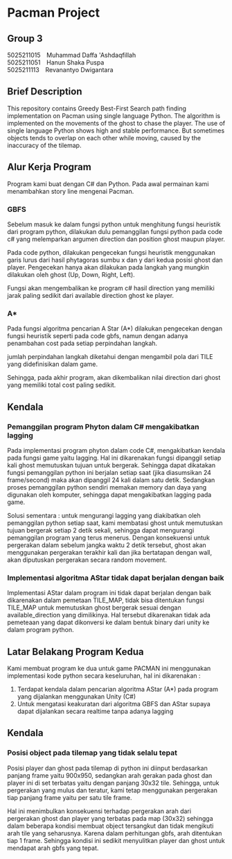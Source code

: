 # Pacman Project

## Group 3
5025211015&emsp;Muhammad Daffa 'Ashdaqfillah <br/>
5025211051&emsp;Hanun Shaka Puspa <br/>
5025211113&emsp;Revanantyo Dwigantara <br/>

## Brief Description
This repository contains Greedy Best-First Search path finding implementation on Pacman using single language Python. The algorithm is implemented on the movements of the ghost to chase the player. The use of single language Python shows high and stable performance. But sometimes objects tends to overlap on each other while moving, caused by the inaccuracy of the tilemap.

## Alur Kerja Program
Program kami buat dengan C# dan Python. Pada awal permainan kami menambahkan story line mengenai Pacman.

### GBFS
Sebelum masuk ke dalam fungsi python untuk menghitung fungsi heuristik dari program python, dilakukan dulu pemanggilan fungsi python pada code c# yang melemparkan argumen direction dan position ghost maupun player.

Pada code python, dilakukan pengecekan fungsi heuristik menggunakan garis lurus dari hasil phytagoras sumbu x dan y dari kedua posisi ghost dan player. Pengecekan hanya akan dilakukan pada langkah yang mungkin dilakukan oleh ghost (Up, Down, Right, Left).

Fungsi akan mengembalikan ke program c# hasil direction yang memiliki jarak paling sedikit dari available direction ghost ke player.

### A*
Pada fungsi algoritma pencarian A Star (A*) dilakukan pengecekan dengan fungsi heuristik seperti pada code gbfs, namun dengan adanya penambahan cost pada setiap perpindahan langkah.

jumlah perpindahan langkah diketahui dengan mengambil pola dari TILE yang didefinisikan dalam game.

Sehingga, pada akhir program, akan dikembalikan nilai direction dari ghost yang memiliki total cost paling sedikit.
## Kendala
### Pemanggilan program Phyton dalam C# mengakibatkan lagging

Pada implementasi program phyton dalam code C#, mengakibatkan kendala pada fungsi game yaitu lagging. Hal ini dikarenakan fungsi dipanggil setiap kali ghost memutuskan tujuan untuk bergerak. Sehingga dapat dikatakan fungsi pemanggilan python ini berjalan setiap saat (jika diasumsikan 24 frame/second) maka akan dipanggil 24 kali dalam satu detik.  Sedangkan proses pemanggilan python sendiri memakan memory dan daya yang digunakan oleh komputer, sehingga dapat mengakibatkan lagging pada game.

Solusi sementara : untuk mengurangi lagging yang diakibatkan oleh pemanggilan python setiap saat, kami membatasi ghost untuk memutuskan tujuan bergerak setiap 2 detik sekali, sehingga dapat mengurangi pemanggilan program yang terus menerus. Dengan konsekuensi untuk pergerakan dalam sebelum jangka waktu 2 detik tersebut, ghost akan menggunakan pergerakan terakhir kali dan jika bertatapan dengan wall, akan diputuskan pergerakan secara random movement.

### Implementasi algoritma AStar tidak dapat berjalan dengan baik 

Implementasi AStar dalam program ini tidak dapat berjalan dengan baik dikarenakan dalam pemetaan TILE_MAP, tidak bisa ditentukan fungsi TILE_MAP untuk memutuskan ghost bergerak sesuai dengan available_direction yang dimilikinya. Hal tersebut dikarenakan tidak ada pemeteaan yang dapat dikonversi ke dalam bentuk binary dari unity ke dalam program python.

## Latar Belakang Program Kedua
Kami membuat program ke dua untuk game PACMAN ini menggunakan implementasi kode python secara keseluruhan, hal ini dikarenakan :

1. Terdapat kendala dalam pencarian algoritma AStar (A*) pada program yang dijalankan     menggunakan Unity (C#)
2. Untuk mengatasi keakuratan dari algoritma GBFS dan AStar supaya dapat dijalankan secara realtime tanpa adanya lagging

## Kendala
### Posisi object pada tilemap yang tidak selalu tepat

Posisi player dan ghost pada tilemap di python ini diinput berdasarkan panjang frame yaitu 900x950, sedangkan arah gerakan pada ghost dan player ini di set terbatas yaitu dengan panjang 30x32 tile. Sehingga, untuk pergerakan yang mulus dan teratur, kami tetap menggunakan pergerakan tiap panjang frame yaitu per satu tile frame. 

Hal ini menimbulkan konsekuensi terhadap pergerakan arah dari pergerakan ghost dan player yang terbatas pada map (30x32) sehingga dalam beberapa kondisi membuat object tersangkut dan tidak mengikuti arah tile yang seharusnya. Karena dalam perhitungan gbfs, arah ditentukan tiap 1 frame. Sehingga kondisi ini sedikit menyulitkan player dan ghost untuk mendapat arah gbfs yang tepat.

